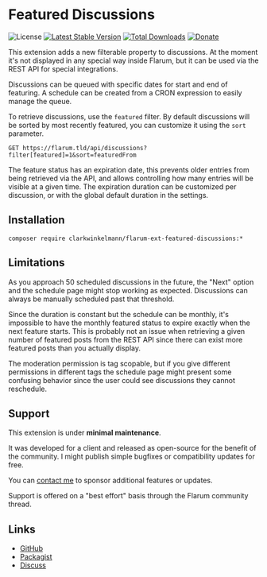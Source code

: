 # Featured Discussions

![License](https://img.shields.io/badge/license-MIT-blue.svg) [![Latest Stable Version](https://img.shields.io/packagist/v/clarkwinkelmann/flarum-ext-featured-discussions.svg)](https://packagist.org/packages/clarkwinkelmann/flarum-ext-featured-discussions) [![Total Downloads](https://img.shields.io/packagist/dt/clarkwinkelmann/flarum-ext-featured-discussions.svg)](https://packagist.org/packages/clarkwinkelmann/flarum-ext-featured-discussions) [![Donate](https://img.shields.io/badge/paypal-donate-yellow.svg)](https://www.paypal.me/clarkwinkelmann)

This extension adds a new filterable property to discussions.
At the moment it's not displayed in any special way inside Flarum, but it can be used via the REST API for special integrations.

Discussions can be queued with specific dates for start and end of featuring.
A schedule can be created from a CRON expression to easily manage the queue.

To retrieve discussions, use the `featured` filter.
By default discussions will be sorted by most recently featured, you can customize it using the `sort` parameter.

    GET https://flarum.tld/api/discussions?filter[featured]=1&sort=featuredFrom

The feature status has an expiration date, this prevents older entries from being retrieved via the API, and allows controlling how many entries will be visible at a given time.
The expiration duration can be customized per discussion, or with the global default duration in the settings.

## Installation

    composer require clarkwinkelmann/flarum-ext-featured-discussions:*

## Limitations

As you approach 50 scheduled discussions in the future, the "Next" option and the schedule page might stop working as expected.
Discussions can always be manually scheduled past that threshold.

Since the duration is constant but the schedule can be monthly, it's impossible to have the monthly featured status to expire exactly when the next feature starts.
This is probably not an issue when retrieving a given number of featured posts from the REST API since there can exist more featured posts than you actually display.

The moderation permission is tag scopable, but if you give different permissions in different tags the schedule page might present some confusing behavior since the user could see discussions they cannot reschedule.

## Support

This extension is under **minimal maintenance**.

It was developed for a client and released as open-source for the benefit of the community.
I might publish simple bugfixes or compatibility updates for free.

You can [contact me](https://clarkwinkelmann.com/flarum) to sponsor additional features or updates.

Support is offered on a "best effort" basis through the Flarum community thread.

## Links

- [GitHub](https://github.com/clarkwinkelmann/flarum-ext-featured-discussions)
- [Packagist](https://packagist.org/packages/clarkwinkelmann/flarum-ext-featured-discussions)
- [Discuss](https://discuss.flarum.org/d/28997)
